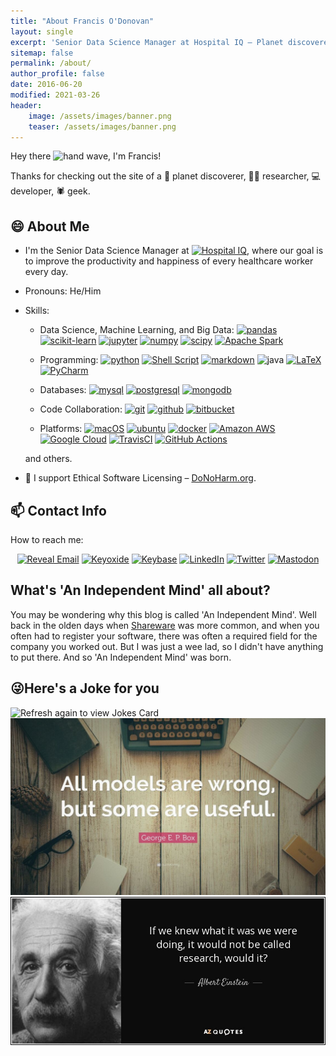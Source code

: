 ```yaml
---
title: "About Francis O'Donovan"
layout: single
excerpt: 'Senior Data Science Manager at Hospital IQ – Planet discoverer, researcher, developer, geek.'
sitemap: false
permalink: /about/
author_profile: false
date: 2016-06-20
modified: 2021-03-26
header:
    image: /assets/images/banner.png
    teaser: /assets/images/banner.png
---
```


Hey there
<img src="https://media.giphy.com/media/hvRJCLFzcasrR4ia7z/giphy.gif" alt="hand wave" width="25px">, I'm Francis!

Thanks for checking out the site of a 🔭 planet discoverer, 👨‍🔬 researcher, 💻 developer, 🕷️ geek.

## 😄 About Me

<!-- markdownlint-disable line-length -->

-   I'm the Senior Data Science Manager at
<a href="https://www.hospiq.com"><img src="https://www.hospiq.com/wp-content/uploads/2020/03/HospitalIQ-LOGO-small.png" alt="Hospital IQ" width="100"/></a>,
where our goal is to improve the productivity and happiness of every healthcare worker every day.
<!-- markdownlint-enable line-length -->

<!-- textlint-disable alex -->

-   Pronouns: He/Him
<!-- textlint-enable alex -->

-   Skills:

    -   Data Science, Machine Learning, and Big Data:
        <a href="https://pandas.pydata.org/"><img alt="pandas" src="https://img.shields.io/badge/pandas-150458?logo=pandas&logoColor=white&style=ShieldStyle"/></a>
        <a href="https://scikit-learn.org/stable/index.html"><img alt="scikit-learn" src="https://img.shields.io/badge/scikit--learn-F7931E?logo=scikit-learn&logoColor=white&style=ShieldStyle"/></a>
        <a href="https://jupyter.org/"><img alt="jupyter" src="https://img.shields.io/badge/jupyter-%23F37626?logo=scikit-learn&logoColor=white&style=ShieldStyle"/></a>
        <a href="https://numpy.org/"><img alt="numpy" src="https://img.shields.io/badge/numpy-%23013243?logo=numpy&logoColor=white&style=ShieldStyle"/></a>
        <a href="https://www.scipy.org/"><img alt="scipy" src="https://img.shields.io/badge/scipy-8CAAE6?logo=scipy&logoColor=white&style=ShieldStyle"/></a>
        <a href="https://spark.apache.org/"><img alt="Apache Spark" src="https://img.shields.io/badge/Apache%20Spark-E25A1C?logo=apache%20spark&logoColor=white&style=ShieldStyle"/></a>

    -   Programming:
        <a href="https://www.python.org/"><img alt="python" src="https://img.shields.io/badge/python-3776AB?logo=python&logoColor=white&style=ShieldStyle"/></a>
        <a href="https://www.gnu.org/software/bash/"><img alt="Shell Script" src="https://img.shields.io/badge/shell_script-%23121011?style=ShieldStyle&logo=gnu-bash&logoColor=white"/></a>
        <a href="https://www.markdownguide.org/"><img alt="markdown" src="https://img.shields.io/badge/markdown-%23000000?logo=markdown&logoColor=white&style=ShieldStyle"/></a>
        <img alt="java" src="https://img.shields.io/badge/java-%23ED8B00?logo=java&logoColor=white&style=ShieldStyle"/>
        <a href="https://www.latex-project.org/"><img alt="LaTeX" src="https://img.shields.io/badge/latex-%23008080?logo=LaTeX&logoColor=white&style=ShieldStyle"/></a>
        <a href="https://www.jetbrains.com/pycharm/"><img alt="PyCharm" src="https://img.shields.io/badge/PyCharm-000000?logo=PyCharm&logoColor=white&style=ShieldStyle"/></a>

    -   Databases:
        <a href="https://www.mysql.com/"><img alt="mysql" src="https://img.shields.io/badge/mysql-%2300f?logo=mysql&logoColor=white&style=ShieldStyle"/></a>
        <a href="https://www.postgresql.org/"><img alt="postgresql" src="https://img.shields.io/badge/postgres-%23316192?logo=postgresql&logoColor=white&style=ShieldStyle"/></a>
        <a href="https://www.mongodb.com/"><img alt="mongodb" src="https://img.shields.io/badge/mongodb-%234ea94b?logo=mongodb&logoColor=white&style=ShieldStyle"/></a>

    -   Code Collaboration:
        <a href="https://git-scm.com/"><img alt="git" src="https://img.shields.io/badge/git-F05032?logo=git&logoColor=white&style=ShieldStyle"/></a>
        <a href="https://www.github.com/"><img alt="github" src="https://img.shields.io/badge/github-%23121011?logo=github&logoColor=white&style=ShieldStyle"/></a>
        <a href="https://www.bitbucket.com/"><img alt="bitbucket" src="https://img.shields.io/badge/bitbucket-%230047B3?logo=bitbucket&logoColor=white&style=ShieldStyle"/></a>

    -   Platforms:
        <a href="https://www.apple.com/"><img alt="macOS" src="https://img.shields.io/badge/macOS-000000?logo=macOS&logoColor=white&style=ShieldStyle"/></a>
        <a href="https://ubuntu.com/"><img alt="ubuntu" src="https://img.shields.io/badge/ubuntu-E95420?logo=ubuntu&logoColor=white&style=ShieldStyle"/></a>
        <a href="https://www.docker.com/"><img alt="docker" src="https://img.shields.io/badge/docker-2496ED?logo=docker&logoColor=white&style=ShieldStyle"/></a>
        <a href="https://aws.amazon.com/"><img alt="Amazon AWS" src="https://img.shields.io/badge/Amazon%20AWS-232F3E?logo=Amazon%20AWS&logoColor=white&style=ShieldStyle"/></a>
        <a href="https://cloud.google.com/"><img alt="Google Cloud" src="https://img.shields.io/badge/Google%20Cloud-4285F4?logo=Google%20Cloud&logoColor=white&style=ShieldStyle"/></a>
        <a href="https://travis-ci.com/"><img alt="TravisCI" src="https://img.shields.io/badge/Travis%20CI-%232B2F33?logo=Travis%20CI&logoColor=white&style=ShieldStyle"/></a>
        <a href="https://github.com/features/actions/"><img alt="GitHub Actions" src="https://img.shields.io/badge/GitHub%20Actions-%232671E5?logo=GitHub%20Actions&logoColor=white&style=ShieldStyle"/></a>

      <!-- textlint-disable en-capitalization -->

    and others.
      <!-- textlint-enable en-capitalization -->

-   🧬 I support Ethical Software Licensing – [DoNoHarm.org](https://firstdonoharm.dev/).

## 📫 Contact Info

How to reach me:

<p align='center'>
<a href="https://mailhide.io/e/fTv414zF/"><img alt="Reveal Email" src="https://img.shields.io/badge/reveal%20email-2a8?style=for-the-badge&logo=gmail&logoColor=white"></a>
<a rel="me" href="https://keyoxide.org/hkp/74b07ae5ffb55bfc2fb8b25e8dbe5f9a6519d396"><img alt="Keyoxide" src="https://img.shields.io/badge/keyoxide-166BFF?logo=keystone&logoColor=white&style=for-the-badge"></a>
<a rel="me" href="https://keybase.io/proinsias/"><img alt="Keybase" src="https://img.shields.io/badge/keybase-33A0FF?logo=keybase&logoColor=white&style=for-the-badge"></a>
<a rel="me" href="https://www.linkedin.com/in/francistodonovan/"><img alt="LinkedIn" src="https://img.shields.io/badge/linkedin-0077B5?logo=linkedin&logoColor=white&style=for-the-badge"></a>
<a rel="me" href="https://twitter.com/francisodonovan"><img height="30" alt="Twitter" src="https://img.shields.io/badge/Twitter-1DA1F2?logo=twitter&logoColor=white&style=for-the-badge"></a>
<a rel="me" href="https://twit.social/@francis"><img height="30" alt="Mastodon" src="https://img.shields.io/badge/Mastodon-6364FF?logo=mastodon&logoColor=white&style=for-the-badge"></a>
</p>

<!--
Kaggle: https://www.kaggle.com/francisodonovan
Medium: https://medium.com/@proinsias
Stackoverflow: https://stackoverflow.com/users/1257318/proinsias/
Others?
-->

## What's 'An Independent Mind' all about?

<!-- textlint-disable alex -->

You may be wondering why this blog is called 'An Independent Mind'.
Well back in the olden days when [Shareware](https://en.wikipedia.org/wiki/Shareware) was more common,
and when you often had to register your software, there was often a required field for the company you worked out.
But I was just a wee lad, so I didn't have anything to put there.
And so 'An Independent Mind' was born.

<!-- textlint-enable alex -->

## 😜Here's a Joke for you

<img src="https://readme-jokes.vercel.app/api" alt="Refresh again to view Jokes Card" />

<img src="/assets/images/all_models_are_wrong.jpg" alt="All Models are Wrong"/>

<img src="/assets/images/if_we_knew.jpg" alt="If we knew what it was we were doing"/>
